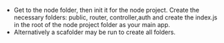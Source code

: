 * Get to the node folder, then init it for the 
node project. Create the necessary folders: 
public, router, controller,auth and create the
index.js in the root of the node project folder
as your main app.
* Alternatively a scafolder may be run to create
all folders.
